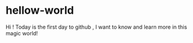 # hellow-world

Hi ! Today is the first day to github , I want to know and learn more in this magic world!
